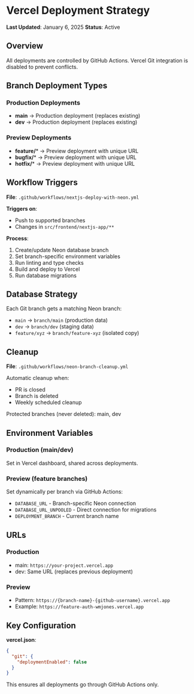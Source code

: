 # Vercel Deployment Strategy

**Last Updated**: January 6, 2025
**Status**: Active

## Overview

All deployments are controlled by GitHub Actions. Vercel Git integration is disabled to prevent conflicts.

## Branch Deployment Types

### Production Deployments
- **main** → Production deployment (replaces existing)
- **dev** → Production deployment (replaces existing)

### Preview Deployments
- **feature/*** → Preview deployment with unique URL
- **bugfix/*** → Preview deployment with unique URL
- **hotfix/*** → Preview deployment with unique URL

## Workflow Triggers

**File**: `.github/workflows/nextjs-deploy-with-neon.yml`

**Triggers on**:
- Push to supported branches
- Changes in `src/frontend/nextjs-app/**`

**Process**:
1. Create/update Neon database branch
2. Set branch-specific environment variables
3. Run linting and type checks
4. Build and deploy to Vercel
5. Run database migrations

## Database Strategy

Each Git branch gets a matching Neon branch:
- `main` → `branch/main` (production data)
- `dev` → `branch/dev` (staging data)
- `feature/xyz` → `branch/feature-xyz` (isolated copy)

## Cleanup

**File**: `.github/workflows/neon-branch-cleanup.yml`

Automatic cleanup when:
- PR is closed
- Branch is deleted
- Weekly scheduled cleanup

Protected branches (never deleted): main, dev

## Environment Variables

### Production (main/dev)
Set in Vercel dashboard, shared across deployments.

### Preview (feature branches)
Set dynamically per branch via GitHub Actions:
- `DATABASE_URL` - Branch-specific Neon connection
- `DATABASE_URL_UNPOOLED` - Direct connection for migrations
- `DEPLOYMENT_BRANCH` - Current branch name

## URLs

### Production
- main: `https://your-project.vercel.app`
- dev: Same URL (replaces previous deployment)

### Preview
- Pattern: `https://{branch-name}-{github-username}.vercel.app`
- Example: `https://feature-auth-wmjones.vercel.app`

## Key Configuration

**vercel.json**:
```json
{
  "git": {
    "deploymentEnabled": false
  }
}
```

This ensures all deployments go through GitHub Actions only.

